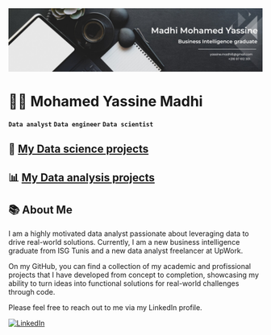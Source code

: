 <center><img alt="Header" src="https://github.com/yassine978/yassine978/blob/main/header.jfif?raw=true"/></center>

# 👨‍💻 Mohamed Yassine Madhi

**`Data analyst`** **`Data engineer`** **`Data scientist`**


## 🧠 [My Data science projects](https://github.com/stars/yassine978/lists/data-science-projects)
## 📊 [My Data analysis projects](https://github.com/stars/yassine978/lists/data-analysis)

## 📚 About Me
I am a highly motivated data analyst passionate about leveraging data to drive real-world solutions. Currently, I am a new business intelligence graduate from ISG Tunis and a new data analyst freelancer at UpWork.

On my GitHub, you can find a collection of my academic and profissional projects that I have developed from concept to completion, showcasing my ability to turn ideas into functional solutions for real-world challenges through code.


Please feel free to reach out to me via my LinkedIn profile.

[![LinkedIn](https://img.shields.io/badge/LinkedIn-blue?style=flat&logo=linkedin)](https://www.linkedin.com/in/madhi-mohamed-yassine/)
